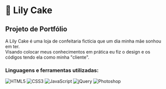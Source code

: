 # :birthday: Lily Cake 
## Projeto de Portfólio

A Lily Cake é uma loja de confeitaria fictícia que um dia minha mãe sonhou em ter.<br> 
Visando colocar meus conhecimentos em prática eu fiz o design e os códigos tendo ela como minha "cliente".

### Linguagens e ferramentas utilizadas:
![HTML5](https://img.shields.io/badge/-HTML5-333333?style=flat&logo=HTML5&logoColor=E34F26)
![CSS3](https://img.shields.io/badge/-CSS3-333333?style=flat&logo=CSS3&logoColor=1572B6)
![JavaScript](https://img.shields.io/badge/-JavaScript-333333?style=flat&logo=JavaScript&logoColor=F7DF1E)
![jQuery](https://img.shields.io/badge/-jQuery-333333?style=flat&logo=jQuery&logoColor=0769AD)
![Photoshop](https://img.shields.io/badge/-Adobe%20Photoshop-333333?style=flat&logo=Adobe%20Photoshop&logoColor=31A8FF)
